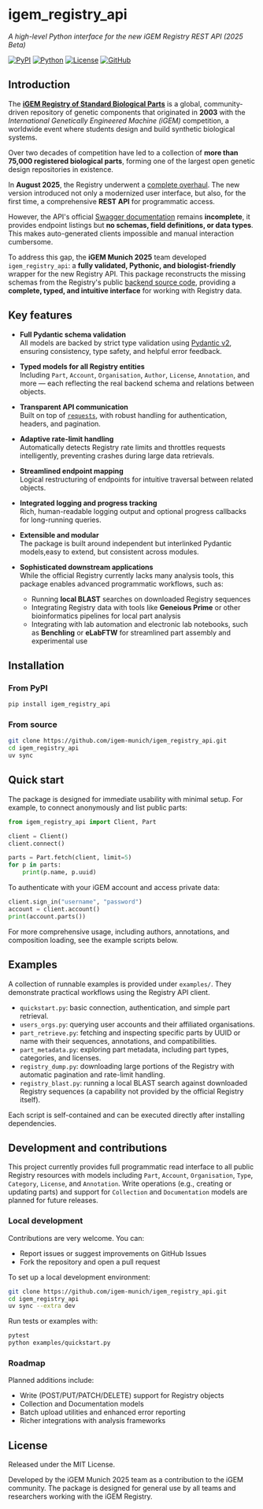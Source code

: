 # igem_registry_api

*A high-level Python interface for the new iGEM Registry REST API (2025 Beta)*

[![PyPI](https://img.shields.io/pypi/v/igem_registry_api.svg)](https://pypi.org/project/igem_registry_api/)
[![Python](https://img.shields.io/badge/python-3.12+-blue.svg)](https://www.python.org/)
[![License](https://img.shields.io/badge/license-MIT-green.svg)](LICENSE)
[![GitHub](https://img.shields.io/badge/source-GitHub-black.svg)](https://github.com/igem-munich/igem_registry_api)


## Introduction

The [**iGEM Registry of Standard Biological Parts**](https://registry.igem.org) is a global, community-driven repository of genetic components that originated in **2003** with the *International Genetically Engineered Machine (iGEM)* competition, a worldwide event where students design and build synthetic biological systems.

Over two decades of competition have led to a collection of **more than 75,000 registered biological parts**, forming one of the largest open genetic design repositories in existence.

In **August 2025**, the Registry underwent a [complete overhaul](https://registry.igem.org/about/2025-announcement). The new version introduced not only a modernized user interface, but also, for the first time, a comprehensive **REST API** for programmatic access.

However, the API's official [Swagger documentation](https://api.registry.igem.org/docs) remains **incomplete**, it provides endpoint listings but **no schemas, field definitions, or data types**. This makes auto-generated clients impossible and manual interaction cumbersome.

To address this gap, the **iGEM Munich 2025** team developed `igem_registry_api`: a **fully validated, Pythonic, and biologist-friendly** wrapper for the new Registry API. This package reconstructs the missing schemas from the Registry's public [backend source code](https://gitlab.igem.org/hq-tech/registry), providing a **complete, typed, and intuitive interface** for working with Registry data.


## Key features

- **Full Pydantic schema validation** \
All models are backed by strict type validation using [Pydantic v2](https://docs.pydantic.dev), ensuring consistency, type safety, and helpful error feedback.

- **Typed models for all Registry entities** \
Including `Part`, `Account`, `Organisation`, `Author`, `License`, `Annotation`, and more — each reflecting the real backend schema and relations between objects.

- **Transparent API communication** \
Built on top of [`requests`](https://docs.python-requests.org), with robust handling for authentication, headers, and pagination.

- **Adaptive rate-limit handling** \
Automatically detects Registry rate limits and throttles requests intelligently, preventing crashes during large data retrievals.

- **Streamlined endpoint mapping** \
Logical restructuring of endpoints for intuitive traversal between related objects.

- **Integrated logging and progress tracking** \
Rich, human-readable logging output and optional progress callbacks for long-running queries.

- **Extensible and modular**  \
The package is built around independent but interlinked Pydantic models,easy to extend, but consistent across modules.

- **Sophisticated downstream applications** \
While the official Registry currently lacks many analysis tools, this package enables advanced programmatic workflows, such as:
  - Running **local BLAST** searches on downloaded Registry sequences
  - Integrating Registry data with tools like **Geneious Prime** or other bioinformatics pipelines for local part analysis
  - Integrating with lab automation and electronic lab notebooks, such as **Benchling** or **eLabFTW** for streamlined part assembly and experimental use


## Installation

### From PyPI

```bash
pip install igem_registry_api
```

### From source

```bash
git clone https://github.com/igem-munich/igem_registry_api.git
cd igem_registry_api
uv sync
```


## Quick start

The package is designed for immediate usability with minimal setup. For example, to connect anonymously and list public parts:

```python
from igem_registry_api import Client, Part

client = Client()
client.connect()

parts = Part.fetch(client, limit=5)
for p in parts:
    print(p.name, p.uuid)
```

To authenticate with your iGEM account and access private data:

```python
client.sign_in("username", "password")
account = client.account()
print(account.parts())
```

For more comprehensive usage, including authors, annotations, and composition loading, see the example scripts below.


## Examples

A collection of runnable examples is provided under `examples/`. They demonstrate practical workflows using the Registry API client.
- `quickstart.py`: basic connection, authentication, and simple part retrieval.
- `users_orgs.py`: querying user accounts and their affiliated organisations.
- `part_retrieve.py`: fetching and inspecting specific parts by UUID or name with their sequences, annotations, and compatibilities.
- `part_metadata.py`: exploring part metadata, including part types, categories, and licenses.
- `registry_dump.py`: downloading large portions of the Registry with automatic pagination and rate-limit handling.
- `registry_blast.py`: running a local BLAST search against downloaded Registry sequences (a capability not provided by the official Registry itself).

Each script is self-contained and can be executed directly after installing dependencies.


## Development and contributions

This project currently provides full programmatic read interface to all public Registry resources with models including `Part`, `Account`, `Organisation`, `Type`, `Category`, `License`, and `Annotation`. Write operations (e.g., creating or updating parts) and support for `Collection` and `Documentation` models are planned for future releases.

### Local development

Contributions are very welcome. You can:
 - Report issues or suggest improvements on GitHub Issues
 - Fork the repository and open a pull request

To set up a local development environment:

```bash
git clone https://github.com/igem-munich/igem_registry_api.git
cd igem_registry_api
uv sync --extra dev
```

Run tests or examples with:
```bash
pytest
python examples/quickstart.py
```

### Roadmap

Planned additions include:
- Write (POST/PUT/PATCH/DELETE) support for Registry objects
- Collection and Documentation models
- Batch upload utilities and enhanced error reporting
- Richer integrations with analysis frameworks


## License

Released under the MIT License.

Developed by the iGEM Munich 2025 team as a contribution to the iGEM community. The package is designed for general use by all teams and researchers working with the iGEM Registry.